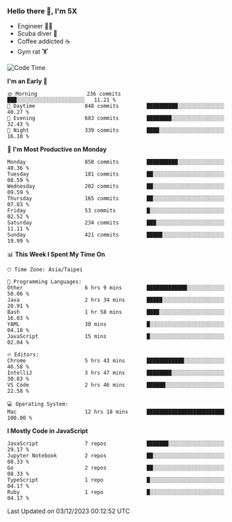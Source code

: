 ### Hello there 👋, I'm 5X

* Engineer 👨‍💻
* Scuba diver 🤿
* Coffee addicted ☕️
* Gym rat 🏋️

<!--START_SECTION:waka-->
![Code Time](http://img.shields.io/badge/Code%20Time-668%20hrs%2046%20mins-blue)

**I'm an Early 🐤** 

```text
🌞 Morning                236 commits         ███░░░░░░░░░░░░░░░░░░░░░░   11.21 % 
🌆 Daytime                848 commits         ██████████░░░░░░░░░░░░░░░   40.27 % 
🌃 Evening                683 commits         ████████░░░░░░░░░░░░░░░░░   32.43 % 
🌙 Night                  339 commits         ████░░░░░░░░░░░░░░░░░░░░░   16.10 % 
```
📅 **I'm Most Productive on Monday** 

```text
Monday                   850 commits         ██████████░░░░░░░░░░░░░░░   40.36 % 
Tuesday                  181 commits         ██░░░░░░░░░░░░░░░░░░░░░░░   08.59 % 
Wednesday                202 commits         ██░░░░░░░░░░░░░░░░░░░░░░░   09.59 % 
Thursday                 165 commits         ██░░░░░░░░░░░░░░░░░░░░░░░   07.83 % 
Friday                   53 commits          █░░░░░░░░░░░░░░░░░░░░░░░░   02.52 % 
Saturday                 234 commits         ███░░░░░░░░░░░░░░░░░░░░░░   11.11 % 
Sunday                   421 commits         █████░░░░░░░░░░░░░░░░░░░░   19.99 % 
```


📊 **This Week I Spent My Time On** 

```text
🕑︎ Time Zone: Asia/Taipei

💬 Programming Languages: 
Other                    6 hrs 9 mins        █████████████░░░░░░░░░░░░   50.06 % 
Java                     2 hrs 34 mins       █████░░░░░░░░░░░░░░░░░░░░   20.91 % 
Bash                     1 hr 58 mins        ████░░░░░░░░░░░░░░░░░░░░░   16.03 % 
YAML                     30 mins             █░░░░░░░░░░░░░░░░░░░░░░░░   04.18 % 
JavaScript               15 mins             █░░░░░░░░░░░░░░░░░░░░░░░░   02.04 % 

🔥 Editors: 
Chrome                   5 hrs 43 mins       ████████████░░░░░░░░░░░░░   46.58 % 
IntelliJ                 3 hrs 47 mins       ████████░░░░░░░░░░░░░░░░░   30.83 % 
VS Code                  2 hrs 46 mins       ██████░░░░░░░░░░░░░░░░░░░   22.58 % 

💻 Operating System: 
Mac                      12 hrs 18 mins      █████████████████████████   100.00 % 
```

**I Mostly Code in JavaScript** 

```text
JavaScript               7 repos             ███████░░░░░░░░░░░░░░░░░░   29.17 % 
Jupyter Notebook         2 repos             ██░░░░░░░░░░░░░░░░░░░░░░░   08.33 % 
Go                       2 repos             ██░░░░░░░░░░░░░░░░░░░░░░░   08.33 % 
TypeScript               1 repo              █░░░░░░░░░░░░░░░░░░░░░░░░   04.17 % 
Ruby                     1 repo              █░░░░░░░░░░░░░░░░░░░░░░░░   04.17 % 
```




 Last Updated on 03/12/2023 00:12:52 UTC
<!--END_SECTION:waka-->
